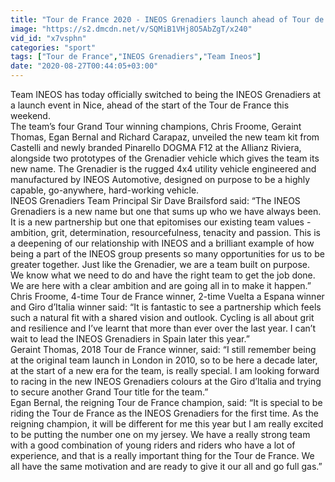 ```yaml
---
title: "Tour de France 2020 - INEOS Grenadiers launch ahead of Tour de France !"
image: "https://s2.dmcdn.net/v/SQMiB1VHj8O5AbZgT/x240"
vid_id: "x7vsphn"
categories: "sport"
tags: ["Tour de France","INEOS Grenadiers","Team Ineos"]
date: "2020-08-27T00:44:05+03:00"
---
```

Team INEOS has today officially switched to being the INEOS Grenadiers at a launch event in Nice, ahead of the start of the Tour de France this weekend.   <br>The team’s four Grand Tour winning champions, Chris Froome, Geraint Thomas, Egan Bernal and Richard Carapaz, unveiled the new team kit from Castelli and newly branded Pinarello DOGMA F12 at the Allianz Riviera, alongside two prototypes of the Grenadier vehicle which gives the team its new name. The Grenadier is the rugged 4x4 utility vehicle engineered and manufactured by INEOS Automotive, designed on purpose to be a highly capable, go-anywhere, hard-working vehicle.  <br>INEOS Grenadiers Team Principal Sir Dave Brailsford said:  “The INEOS Grenadiers is a new name but one that sums up who we have always been. It is a new partnership but one that epitomises our existing team values - ambition, grit, determination, resourcefulness, tenacity and passion. This is a deepening of our relationship with INEOS and a brilliant example of how being a part of the INEOS group presents so many opportunities for us to be greater together. Just like the Grenadier, we are a team built on purpose. We know what we need to do and have the right team to get the job done. We are here with a clear ambition and are going all in to make it happen.”  <br>Chris Froome, 4-time Tour de France winner, 2-time Vuelta a Espana winner and Giro d’Italia winner said: “It is fantastic to see a partnership which feels such a natural fit with a shared vision and outlook. Cycling is all about grit and resilience and I’ve learnt that more than ever over the last year. I can’t wait to lead the INEOS Grenadiers in Spain later this year.”  <br>Geraint Thomas, 2018 Tour de France winner, said: “I still remember being at the original team launch in London in 2010, so to be here a decade later, at the start of a new era for the team, is really special. I am looking forward to racing in the new INEOS Grenadiers colours at the Giro d’Italia and trying to secure another Grand Tour title for the team.”   <br>Egan Bernal, the reigning Tour de France champion, said: “It is special to be riding the Tour de France as the INEOS Grenadiers for the first time. As the reigning champion, it will be different for me this year but I am really excited to be putting the number one on my jersey. We have a really strong team with a good combination of young riders and riders who have a lot of experience, and that is a really important thing for the Tour de France. We all have the same motivation and are ready to give it our all and go full gas.”  <br>
